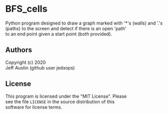 # BFS\_cells
Python program designed to draw a graph marked with '*'s (walls) and '.'s (paths) to the screen and detect if there is an open 'path'  
to an end point given a start point (both provided).

## Authors

Copyright (c) 2020  
Jeff Austin (github user jedxops)  

## License

This program is licensed under the "MIT License". Please  
see the file `LICENSE` in the source distribution of this  
software for license terms.
